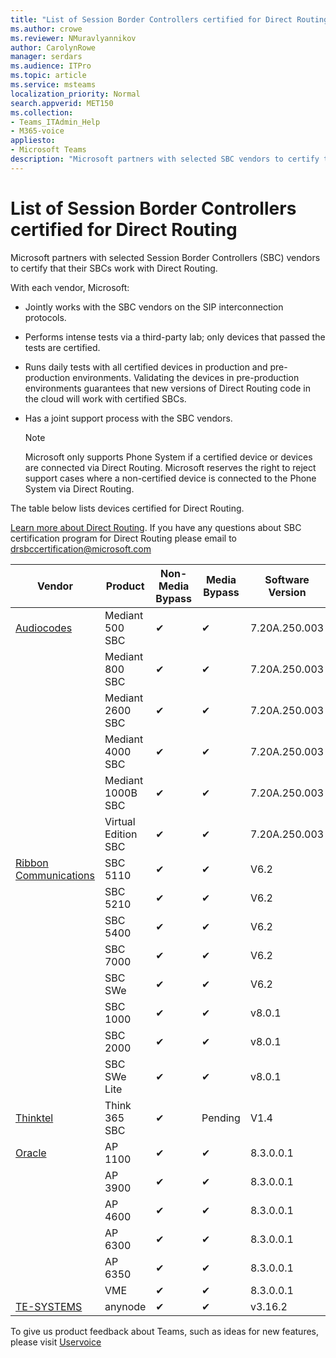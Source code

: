 ```yaml
---
title: "List of Session Border Controllers certified for Direct Routing"
ms.author: crowe
ms.reviewer: NMuravlyannikov
author: CarolynRowe
manager: serdars
ms.audience: ITPro
ms.topic: article
ms.service: msteams
localization_priority: Normal
search.appverid: MET150
ms.collection:  
- Teams_ITAdmin_Help
- M365-voice
appliesto:
- Microsoft Teams
description: "Microsoft partners with selected SBC vendors to certify their SBCs work with Direct Routing."
---
```


# List of Session Border Controllers certified for Direct Routing

Microsoft partners with selected Session Border Controllers (SBC) vendors to certify that their SBCs work with Direct Routing. 

With each vendor, Microsoft: 

- Jointly works with the SBC vendors on the SIP interconnection protocols.
- Performs intense tests via a third-party lab; only devices that passed the tests are certified. 
- Runs daily tests with all certified devices in production and pre-production environments. Validating the devices in pre-production environments guarantees that new versions of Direct Routing code in the cloud will work with certified SBCs. 
- Has a joint support process with the SBC vendors.


  > [!NOTE]
  > Microsoft only supports Phone System if a certified device or devices are connected via Direct Routing. Microsoft reserves the right to reject support cases where a non-certified device is connected to the Phone System via Direct Routing. 

The table below lists devices certified for Direct Routing. 

[Learn more about Direct Routing](https://aka.ms/dr). 
If you have any questions about SBC certification program for Direct Routing please email to drsbccertification@microsoft.com


|                                                       Vendor                                                        |       Product       | Non-Media Bypass | Media Bypass | Software Version |
|---------------------------------------------------------------------------------------------------------------------|---------------------|------------------|--------------|------------------|
| [Audiocodes](https://www.audiocodes.com/solutions-products/products/products-for-microsoft-365/direct-routing-for-microsoft-teams) |   Mediant 500 SBC   |     &#10004;     |   &#10004;    |  7.20A.250.003   |
|                                                                                                                     |   Mediant 800 SBC   |     &#10004;     |   &#10004;     |  7.20A.250.003   |
|                                                                                                                     |  Mediant 2600 SBC   |     &#10004;     |   &#10004;    |  7.20A.250.003   |
|                                                                                                                     |  Mediant 4000 SBC   |     &#10004;     |   &#10004;     |  7.20A.250.003   |
|                                                                                                                     | Mediant 1000B  SBC  |     &#10004;     |   &#10004;     |  7.20A.250.003   |
|                                                                                                                     | Virtual Edition SBC |     &#10004;     |   &#10004;     |  7.20A.250.003  |
|  [Ribbon Communications](https://ribboncommunications.com/solutions/enterprise-solutions/microsoft-skype-business)  |      SBC 5110       |     &#10004;     |   &#10004;    |       V6.2       |
|                                                                                                                     |      SBC 5210       |     &#10004;     |  &#10004;    |       V6.2       |
|                                                                                                                     |      SBC 5400       |     &#10004;     |   &#10004;   |       V6.2       |
|                                                                                                                     |      SBC 7000       |     &#10004;     |   &#10004;    |       V6.2       |
|                                                                                                                     |       SBC SWe       |     &#10004;     |   &#10004;   |       V6.2       |
|                                                                                                                     |      SBC 1000       |     &#10004;     |   &#10004;    |      v8.0.1     |
|                                                                                                                     |      SBC 2000       |     &#10004;     |   &#10004;   |     v8.0.1     |
|                                                                                                                     |    SBC SWe Lite     |     &#10004;     |  &#10004;    |      v8.0.1    |
|                     [Thinktel](https://www.thinktel.ca/services/think-365/think-365-overview/)                      |    Think 365 SBC    |     &#10004;     |   Pending    |       V1.4       |
|                     [Oracle](https://www.oracle.com/industries/communications/enterprise-session-border-controller/microsoft.html)                      |    AP 1100      |    &#10004;     |    &#10004;    |   8.3.0.0.1 |
|                                                                                                                    |    AP 3900           |    &#10004;     |    &#10004;   |   8.3.0.0.1  | 
|                                                                                                                    |      AP 4600         |    &#10004;   |    &#10004;     |     8.3.0.0.1  |
|                                                                                                                    |      AP 6300         |    &#10004;   |    &#10004;     |     8.3.0.0.1  |
|                                                                                                                   |      AP 6350           |    &#10004;   |    &#10004;    |     8.3.0.0.1  |                                             
|                                                                                                                    |      VME           |    &#10004;    |    &#10004;    |     8.3.0.0.1   |
|                     [TE-SYSTEMS](https://www.anynode.de/anynode-and-microsoft-teams/)                               |     anynode         |     &#10004;   |  &#10004;   |      v3.16.2      |

To give us product feedback about Teams, such as ideas for new features, please visit [Uservoice](https://microsoftteams.uservoice.com)

